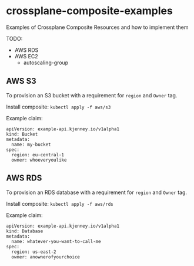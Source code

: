 # crossplane-composite-examples

Examples of Crossplane Composite Resources and how to implement them

TODO:

* AWS RDS
* AWS EC2
    * autoscaling-group


## AWS S3

To provision an S3 bucket with a requirement for `region` and `Owner` tag.

Install composite: `kubectl apply -f aws/s3`

Example claim:

```
apiVersion: example-api.kjenney.io/v1alpha1
kind: Bucket
metadata:
  name: my-bucket
spec:
  region: eu-central-1
  owner: whoeveryoulike
```

## AWS RDS

To provision an RDS database with a requirement for `region` and `Owner` tag.

Install composite: `kubectl apply -f aws/rds`

Example claim:

```
apiVersion: example-api.kjenney.io/v1alpha1
kind: Database
metadata:
  name: whatever-you-want-to-call-me
spec:
  region: us-east-2
  owner: anownerofyourchoice
```
